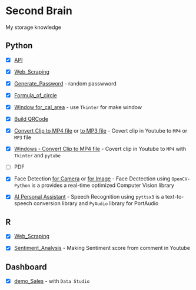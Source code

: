 # Second Brain
My storage knowledge

## Python
- [x] [API](Python/API.py) 
- [x] [Web_Scraping](Python/Web_Scraping.py) 
- [x] [Generate_Password](Python/Generate_Password.py) - random passwword
- [x] [Formula_of_circle](Python/formula_circle.ipynb) 
- [x] [Window for_cal_area](Python/Tkinter_Basic.py) - use `Tkinter` for make window
- [x] [Build QRCode](Python/build_QRCode.py)
- [x] [Convert Clip to MP4 file](Python/Youtube_to_MP4.py) or [to MP3 file](Python/Youtube_to_MP3.py) - Covert clip in Youtube to `MP4` or `MP3` file
- [x] [Windows - Convert Clip to MP4 file](Python/WindowsConvertMP4.py) - Covert clip in Youtube to `MP4` with `Tkinter` and `pytube`
- [ ] PDF
- [x] Face Detection [for Camera](Python/Face_Dectection_Online.py) or [for Image](Python/Face_Dectection_Offile.py) - Face Dectection using `OpenCV-Python` is a provides a real-time optimized Computer Vision library
- [x] [AI Personal Assistant](Python/SpeechRecognition.py) - Speech Recognition using `pyttsx3` is a text-to-speech conversion library and `PyAudio` library for PortAudio





## R
- [x] [Web_Scraping](R/Web_Scraping.r) 
- [x] [Sentiment_Analysis](https://rpubs.com/zkiddy/1000402) - Making Sentiment score from comment in Youtube


## Dashboard
- [x] [demo_Sales](https://lookerstudio.google.com/s/iEAAzRR-xKw) - with `Data Studio`
